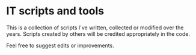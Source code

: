 # IT scripts and tools
This is a collection of scripts I've written, collected or modified over the years.  Scripts created by others will be credited appropriately in the code.

Feel free to suggest edits or improvements.
